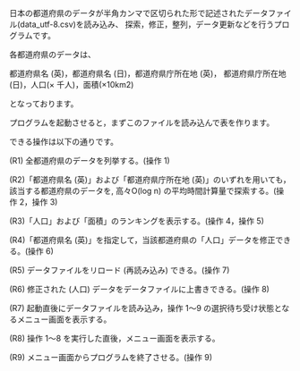 日本の都道府県のデータが半角カンマで区切られた形で記述されたデータファイル(data_utf-8.csv)を読み込み、
探索，修正，整列，データ更新などを行うプログラムです。

各都道府県のデータは、

都道府県名 (英)，都道府県名 (日)，都道府県庁所在地 (英)，
都道府県庁所在地 (日)，人口(× 千人)，面積(×10km2)

となっております。


プログラムを起動させると，まずこのファイルを読み込んで表を作ります。

できる操作は以下の通りです。

(R1) 全都道府県のデータを列挙する。(操作 1)

(R2)「都道府県名 (英)」および「都道府県庁所在地 (英)」のいずれを用いても，該当する都道府県のデータを,
     高々O(log n) の平均時間計算量で探索する。(操作 2，操作 3)

(R3)「人口」および「面積」のランキングを表示する。(操作 4，操作 5)

(R4)「都道府県名 (英)」を指定して，当該都道府県の「人口」データを修正できる。(操作 6)

(R5) データファイルをリロード (再読み込み) できる。(操作 7)

(R6) 修正された (人口) データをデータファイルに上書きできる。(操作 8)

(R7) 起動直後にデータファイルを読み込み，操作 1～9 の選択待ち受け状態となるメニュー画面を表示する。

(R8) 操作 1～8 を実行した直後，メニュー画面を表示する。

(R9) メニュー画面からプログラムを終了させる。(操作 9)
